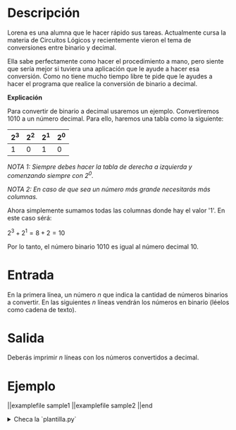 # Descripción

Lorena es una alumna que le hacer rápido sus tareas. Actualmente cursa la materia de Circuitos Lógicos y recientemente vieron el tema de conversiones entre binario y decimal.

Ella sabe perfectamente como hacer el procedimiento a mano, pero siente que sería mejor si tuviera una aplicación que le ayude a hacer esa conversión. Como no tiene mucho tiempo libre te pide que le ayudes a hacer el programa que realice la conversión de binario a decimal.

**Explicación**

Para convertir de binario a decimal usaremos un ejemplo. Convertiremos $1010$ a un número decimal. Para ello, haremos una tabla como la siguiente:

| $2^3$ | $2^2$ | $2^1$ | $2^0$ |
| ----- | ----- | ----- | ----- |
| $1$   | $0$   | $1$   | $0$   |

_NOTA 1: Siempre debes hacer la tabla de derecha a izquierda y comenzando siempre con $2^0$._

_NOTA 2: En caso de que sea un número más grande necesitarás más columnas._

Ahora simplemente sumamos todas las columnas donde hay el valor '$1$'. En este caso sérá:

$2^3+2^1=8+2=10$

Por lo tanto, el número binario $1010$ es igual al número decimal $10$.

# Entrada

En la primera línea, un número $n$ que indica la cantidad de números binarios a convertir.
En las siguientes $n$ líneas vendrán los números en binario (léelos como cadena de texto).

# Salida

Deberás imprimir $n$ líneas con los números convertidos a decimal.

# Ejemplo

||examplefile
sample1
||examplefile
sample2
||end

<details><summary>Checa la `plantilla.py`</summary>

{{plantilla.py}}

</details>
